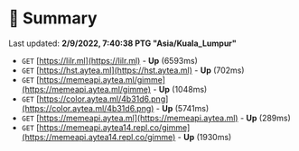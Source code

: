 # 📖 Summary
Last updated: **2/9/2022, 7:40:38 PTG "Asia/Kuala_Lumpur"**

- `GET` [https://lilr.ml](https://lilr.ml) - **Up** (6593ms)
- `GET` [https://hst.aytea.ml](https://hst.aytea.ml) - **Up** (702ms)
- `GET` [https://memeapi.aytea.ml/gimme](https://memeapi.aytea.ml/gimme) - **Up** (1048ms)
- `GET` [https://color.aytea.ml/4b31d6.png](https://color.aytea.ml/4b31d6.png) - **Up** (5741ms)
- `GET` [https://memeapi.aytea.ml](https://memeapi.aytea.ml) - **Up** (289ms)
- `GET` [https://memeapi.aytea14.repl.co/gimme](https://memeapi.aytea14.repl.co/gimme) - **Up** (1930ms)
